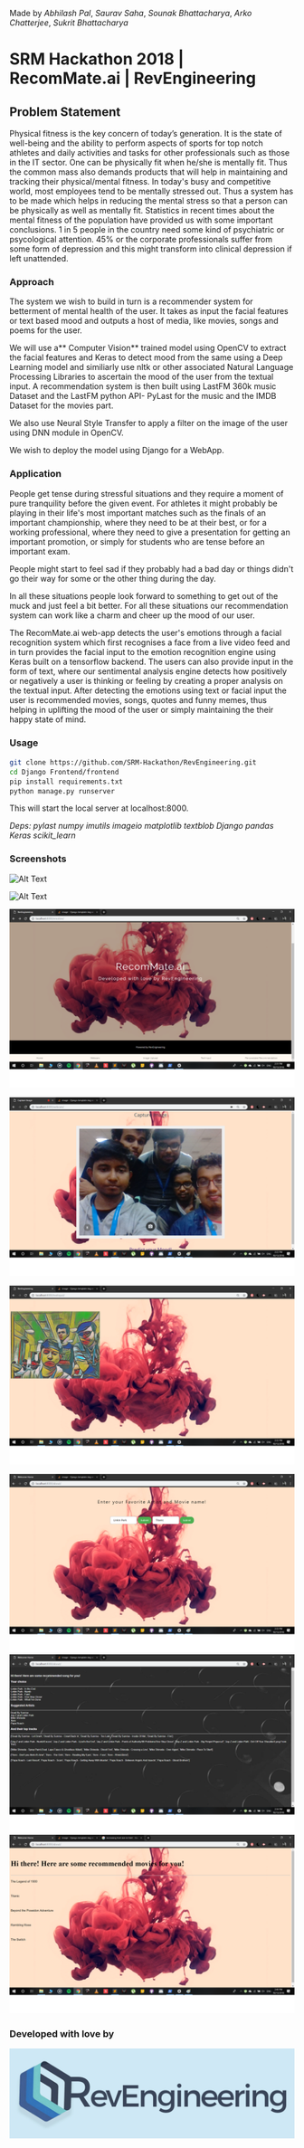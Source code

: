 Made by _Abhilash Pal_, _Saurav Saha_, _Sounak Bhattacharya_, _Arko Chatterjee_, _Sukrit Bhattacharya_
# SRM Hackathon 2018 | RecomMate.ai | RevEngineering

## Problem Statement

Physical fitness is the key concern of today’s generation. It is the state of well-being and the ability to perform aspects of sports for top notch athletes and daily activities and tasks for other professionals such as those in the IT sector. One can be physically fit when he/she is mentally fit. Thus the common mass also demands products that will help in maintaining and tracking their physical/mental fitness. In today's busy and competitive world, most employees tend to be mentally stressed out. Thus a system has to be made which helps in reducing the mental stress so that a person can be physically as well as mentally fit. Statistics in recent times about the mental fitness of the population have provided us with some important conclusions. 1 in 5 people in the country need some kind of psychiatric or psycological attention. 45% or the corporate professionals suffer from some form of depression and this might transform into clinical depression if left unattended.

### Approach

The system we wish to build in turn is a recommender system for betterment of mental health of the user. It takes as input the facial features or text based mood and outputs a host of media, like movies, songs and poems for the user.

We will use a** Computer Vision** trained model using OpenCV to extract the facial features and Keras to detect mood from the same using a Deep Learning model and similiarly use nltk or other associated Natural Language Processing Libraries to ascertain the mood of the user from the textual input. A recommendation system is then built using LastFM 360k music Dataset and the LastFM python API- PyLast for the music and the IMDB Dataset for the movies part.

We also use Neural Style Transfer to apply a filter on the image of the user using DNN module in OpenCV. 

We wish to deploy the model using Django for a WebApp. 

### Application

People get tense during stressful situations and they require a moment of pure tranquility before the given event. For athletes it might probably be playing in their life's most important matches such as the finals of an important championship, where they need to be at their best, or for a working professional, where they need to give a presentation for getting an important promotion, or simply for students who are tense before an important exam. 

People might start to feel sad if they probably had a bad day or things didn't go their way for some or the other thing during the day. 

In all these situations people look forward to something to get out of the muck and just feel a bit better. For all these situations our recommendation system can work like a charm and cheer up the mood of our user.

The RecomMate.ai web-app detects the user's emotions through a facial recognition system which first recognises a face from a live video feed and in turn provides the facial input to the emotion recognition engine using Keras built on a tensorflow backend. The users can also provide input in the form of text, where our sentimental analysis engine detects how positively or negatively a user is thinking or feeling by creating a proper analysis on the textual input. After detecting the emotions using text or facial input the user is recommended movies, songs, quotes and funny memes, thus helping in uplifting the mood of the user or simply maintaining the their happy state of mind.

### Usage

```bash
git clone https://github.com/SRM-Hackathon/RevEngineering.git
cd Django Frontend/frontend
pip install requirements.txt
python manage.py runserver
```

This will start the local server at localhost:8000.

_*Deps*: 
pylast
numpy
imutils
imageio
matplotlib
textblob
Django
pandas
Keras
scikit_learn_

### Screenshots
![Alt Text](https://github.com/SRM-Hackathon/RevEngineering/blob/master/src/Untitled.png)

![Alt Text](https://github.com/SRM-Hackathon/RevEngineering/blob/master/src/Untitled1.png)

![Alt Text](https://github.com/SRM-Hackathon/RevEngineering/blob/master/src/Untitled1.5.png)

![Alt Text](https://github.com/SRM-Hackathon/RevEngineering/blob/master/src/Untitled2.png)

![Alt Text](https://github.com/SRM-Hackathon/RevEngineering/blob/master/src/Untitled3.png)

![Alt Text](https://github.com/SRM-Hackathon/RevEngineering/blob/master/src/Untitled4.png)
![Alt Text](https://github.com/SRM-Hackathon/RevEngineering/blob/master/src/Untitled5.png)
![Alt Text](https://github.com/SRM-Hackathon/RevEngineering/blob/master/src/Untitled6.png)



### Developed with love by

![Alt Text](https://github.com/SRM-Hackathon/RevEngineering/blob/master/src/REVlogo.jpg)


